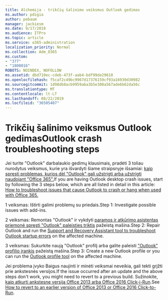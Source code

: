 ```yaml
---
title: Alchemija - trikčių šalinimo veiksmus Outlook gedimas
ms.author: pdigia
author: pebaum
manager: jackiesm
ms.date: 9/17/2018
ms.audience: ITPro
ms.topic: article
ms.service: o365-administration
localization_priority: Normal
ms.collection: Adm_O365
ms.custom:
- "377"
- "1800016"
ROBOTS: NOINDEX, NOFOLLOW
ms.assetid: dbd710ec-cdeb-473f-aab4-bdf99de29610
ms.openlocfilehash: f5caf2c49bc9967d17376159cf93a16930d30982
ms.sourcegitcommit: 1d98db8acb9959aba3b5e308a567ade6b62da56c
ms.translationtype: MT
ms.contentlocale: lt-LT
ms.lasthandoff: 08/22/2019
ms.locfileid: "36505407"
---
```

# <a name="outlook-crash-troubleshooting-steps"></a><span data-ttu-id="fa043-102">Trikčių šalinimo veiksmus Outlook gedimas</span><span class="sxs-lookup"><span data-stu-id="fa043-102">Outlook crash troubleshooting steps</span></span>

<span data-ttu-id="fa043-103">Jei turite "Outlook" darbalaukio gedimų klausimais, pradėti 3 toliau nurodytus veiksmus, kurie yra išvardyti šiame straipsnyje išsamiai: [kaip spręsti problemas, kurios dėl "Outlook" gali užstrigti arba užstrigti naudojant "Office 365".](https://support.microsoft.com/help/2413813/how-to-troubleshoot-issues-that-cause-outlook-to-crash-or-hang-when-us)</span><span class="sxs-lookup"><span data-stu-id="fa043-103">If you are having Outlook desktop crash issues, start by following the 3 steps below, which are all listed in detail in this article: [How to troubleshoot issues that cause Outlook to crash or hang when used with Office 365.](https://support.microsoft.com/help/2413813/how-to-troubleshoot-issues-that-cause-outlook-to-crash-or-hang-when-us)</span></span>
  
<span data-ttu-id="fa043-104">1 veiksmas: Ištirti galimi problemų su priedais.</span><span class="sxs-lookup"><span data-stu-id="fa043-104">Step 1: Investigate possible issues with add-ins.</span></span>
  
<span data-ttu-id="fa043-105">2 veiksmas: Remontas "Outlook" ir vykdyti [paramos ir atkūrimo asistentas priemonė spręsti "Outlook" paleisties triktis](https://aka.ms/SaRA-OutlookWontStart) pažeistą mašina.</span><span class="sxs-lookup"><span data-stu-id="fa043-105">Step 2: Repair Outlook and run the [Support and Recovery Assistant tool to troubleshoot Outlook startup errors](https://aka.ms/SaRA-OutlookWontStart) on the affected machine.</span></span>
  
<span data-ttu-id="fa043-106">3 veiksmas: Sukurkite naują "Outlook" profilį arba galite paleisti ["Outlook" profilio įrankis](https://aka.ms/SaRA-OutlookSetupProfile) pažeistą mašina.</span><span class="sxs-lookup"><span data-stu-id="fa043-106">Step 3: Create a new Outlook profile or you can run the [Outlook profile tool](https://aka.ms/SaRA-OutlookSetupProfile) on the affected machine.</span></span>
  
<span data-ttu-id="fa043-107">Jei problema įvyko Baigus naujinti ir minėti veiksmai neveikia, gali tekti grįžti prie ankstesnės versijos.</span><span class="sxs-lookup"><span data-stu-id="fa043-107">If the issue occurred after an update and the above steps don't work, you might need to revert to a previous build.</span></span> <span data-ttu-id="fa043-108">Sužinokite, [kaip atkurti ankstesnę versiją Office 2013 arba Office 2016 Click-į-Run](https://support.microsoft.com/help/2770432).</span><span class="sxs-lookup"><span data-stu-id="fa043-108">See [How to revert to an earlier version of Office 2013 or Office 2016 Click-to-Run](https://support.microsoft.com/help/2770432).</span></span>
  